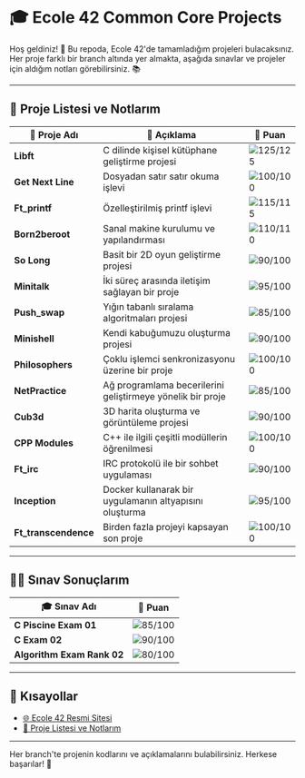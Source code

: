 # 🎓 **Ecole 42 Common Core Projects** 

Hoş geldiniz! 👋 Bu repoda, Ecole 42'de tamamladığım projeleri bulacaksınız. Her proje farklı bir branch altında yer almakta, aşağıda sınavlar ve projeler için aldığım notları görebilirsiniz. 📚

---

## 📂 **Proje Listesi ve Notlarım**

| 📝 **Proje Adı**             | 📖 **Açıklama**                            | 🌟 **Puan** |
| --------------------------- | ------------------------------------------ | ----------- |
| **Libft**                    | C dilinde kişisel kütüphane geliştirme projesi      | ![125/125](https://img.shields.io/badge/-125%2F125-brightgreen) |
| **Get Next Line**            | Dosyadan satır satır okuma işlevi                    | ![100/100](https://img.shields.io/badge/-100%2F100-brightgreen) |
| **Ft_printf**                | Özelleştirilmiş printf işlevi                         | ![115/115](https://img.shields.io/badge/-115%2F115-brightgreen) |
| **Born2beroot**              | Sanal makine kurulumu ve yapılandırması              | ![110/110](https://img.shields.io/badge/-110%2F110-brightgreen) |
| **So Long**                  | Basit bir 2D oyun geliştirme projesi                 | ![90/100](https://img.shields.io/badge/-90%2F100-yellow) |
| **Minitalk**                 | İki süreç arasında iletişim sağlayan bir proje       | ![95/100](https://img.shields.io/badge/-95%2F100-yellow) |
| **Push_swap**                | Yığın tabanlı sıralama algoritmaları projesi        | ![85/100](https://img.shields.io/badge/-85%2F100-yellow) |
| **Minishell**                | Kendi kabuğumuzu oluşturma projesi                   | ![90/100](https://img.shields.io/badge/-90%2F100-yellow) |
| **Philosophers**             | Çoklu işlemci senkronizasyonu üzerine bir proje      | ![100/100](https://img.shields.io/badge/-100%2F100-brightgreen) |
| **NetPractice**              | Ağ programlama becerilerini geliştirmeye yönelik bir proje | ![85/100](https://img.shields.io/badge/-85%2F100-yellow) |
| **Cub3d**                    | 3D harita oluşturma ve görüntüleme projesi          | ![90/100](https://img.shields.io/badge/-90%2F100-yellow) |
| **CPP Modules**              | C++ ile ilgili çeşitli modüllerin öğrenilmesi       | ![100/100](https://img.shields.io/badge/-100%2F100-brightgreen) |
| **Ft_irc**                   | IRC protokolü ile bir sohbet uygulaması              | ![90/100](https://img.shields.io/badge/-90%2F100-yellow) |
| **Inception**                | Docker kullanarak bir uygulamanın altyapısını oluşturma | ![95/100](https://img.shields.io/badge/-95%2F100-yellow) |
| **Ft_transcendence**         | Birden fazla projeyi kapsayan son proje              | ![100/100](https://img.shields.io/badge/-100%2F100-brightgreen) |

---
## 🧑‍💻 **Sınav Sonuçlarım**

| 🎓 **Sınav Adı**             | 🌟 **Puan** |
| ---------------------------- | ----------- |
| **C Piscine Exam 01**         | ![85/100](https://img.shields.io/badge/-85%2F100-yellow) |
| **C Exam 02**                 | ![90/100](https://img.shields.io/badge/-90%2F100-yellow) |
| **Algorithm Exam Rank 02**    | ![80/100](https://img.shields.io/badge/-80%2F100-orange) |

---

## 🔗 **Kısayollar**

- [🌐 Ecole 42 Resmi Sitesi](https://42.fr/en/homepage/)
- [📑 Proje Listesi ve Notlarım](#-proje-listesi-ve-notlarım)

---

Her branch'te projenin kodlarını ve açıklamalarını bulabilirsiniz. Herkese başarılar! 🚀
